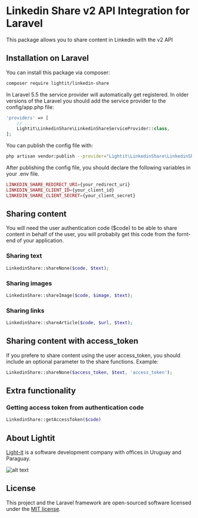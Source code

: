 # Linkedin Share v2 API Integration for Laravel
This package allows you to share content in Linkedin with the v2 API

## Installation on Laravel

You can install this package via composer:

```bash
composer require lightit/linkedin-share
```

In Laravel 5.5 the service provider will automatically get registered. In older versions of the Laravel you should add the service provider to the config/app.php file:
```php
'providers' => [
    // ...
    Lightit\LinkedinShare\LinkedinShareServiceProvider::class,
];
```
You can publish the config file with:
```bash
php artisan vendor:publish --provider="Lightit\LinkedinShare\LinkedinShareServiceProvider" --tag="linkedin-share"
```
After publishing the config file, you should declare the following variables in your .env file.

```php
LINKEDIN_SHARE_REDIRECT_URI={your_redirect_uri}
LINKEDIN_SHARE_CLIENT_ID={your_client_id}
LINKEDIN_SHARE_CLIENT_SECRET={your_client_secret}
```
## Sharing content

You will need the user authentication code ($code) to be able to share content in behalf of the user, you will probabily get this code from the fornt-end of your application.

### Sharing text
```php
LinkedinShare::shareNone($code, $text);
```

### Sharing images
```php
LinkedinShare::shareImage($code, $image, $text);
```

### Sharing links
```php
LinkedinShare::shareArticle($code, $url, $text);
```
## Sharing content with access_token
If you prefere to share content using the user access_token, you should include an optional parameter to the share functions.
Example:
```php
LinkedinShare::shareNone($access_token, $text, 'access_token');
```

## Extra functionality
### Getting access token from authentication code
```php
LinkedinShare::getAccessToken($code)
```

## About Lightit
[Light-it](https://lightit.io) is a software development company with offices in Uruguay and Paraguay. 

![alt text](https://lightit.io/images/solo-logo.png)

## License
This project and the Laravel framework are open-sourced software licensed under the [MIT license](http://opensource.org/licenses/MIT).
